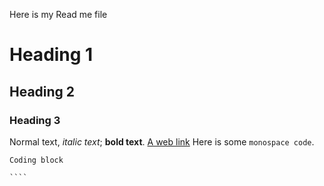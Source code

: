 Here is my Read me file

# Heading 1
## Heading 2
### Heading 3
Normal text, *italic text*; **bold text**.
[A web link](https://github.com)
Here is some `monospace code`.

`````
Coding block

````

